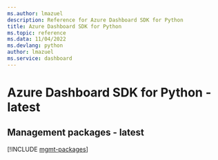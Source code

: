```yaml
---
ms.author: lmazuel
description: Reference for Azure Dashboard SDK for Python
title: Azure Dashboard SDK for Python
ms.topic: reference
ms.data: 11/04/2022
ms.devlang: python
author: lmazuel
ms.service: dashboard
---
```

# Azure Dashboard SDK for Python - latest

## Management packages - latest
[!INCLUDE [mgmt-packages](dashboard-mgmt-index.md)]